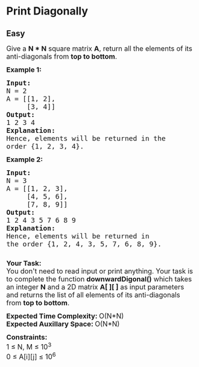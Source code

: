 # Print Diagonally
## Easy
<div class="problems_problem_content__Xm_eO" style="user-select: auto;"><p style="user-select: auto;"><span style="font-size: 18px; user-select: auto;">Give a <strong style="user-select: auto;">N * N</strong> square matrix <strong style="user-select: auto;">A</strong>, return all the elements of its anti-diagonals from <strong style="user-select: auto;">top to bottom</strong>. </span></p>

<p style="user-select: auto;"><span style="font-size: 18px; user-select: auto;"><strong style="user-select: auto;">Example 1:</strong></span></p>

<pre style="position: relative; user-select: auto;"><span style="font-size: 18px; user-select: auto;"><strong style="user-select: auto;">Input:</strong> 
N = 2
A = [[1, 2],
     [3, 4]]
<strong style="user-select: auto;">Output:</strong>
1 2 3 4
<strong style="user-select: auto;">Explanation:</strong> 
<img alt="" src="https://media.geeksforgeeks.org/img-practice/ScreenShot2022-10-17at9-1665980852.png" style="user-select: auto;">
</span><span style="font-size: 18px; user-select: auto;">Hence, elements will be returned in the 
order {1, 2, 3, 4}.</span>
<div class="open_grepper_editor" title="Edit &amp; Save To Grepper" style="user-select: auto;"></div></pre>

<p style="user-select: auto;"><span style="font-size: 18px; user-select: auto;"><strong style="user-select: auto;">Example 2:</strong></span></p>

<pre style="position: relative; user-select: auto;"><span style="font-size: 18px; user-select: auto;"><strong style="user-select: auto;">Input: 
</strong>N = 3 
A = [[1, 2, 3],
     [4, 5, 6],
     [7, 8, 9]]
<strong style="user-select: auto;">Output:</strong> 
1 2 4 3 5 7 6 8 9
<strong style="user-select: auto;">Explanation:</strong> 
<img alt="" src="https://media.geeksforgeeks.org/img-practice/ScreenShot2022-10-17at9-1665980941.png" style="user-select: auto;">
Hence, elements will be returned in 
the order {1, 2, 4, 3, 5, 7, 6, 8, 9}.
</span>
<div class="open_grepper_editor" title="Edit &amp; Save To Grepper" style="user-select: auto;"></div></pre>

<p style="user-select: auto;"><span style="font-size: 18px; user-select: auto;"><strong style="user-select: auto;">Your Task:</strong><br style="user-select: auto;">
You don't need to read input or print anything. Your task is to complete the function <strong style="user-select: auto;">downwardDigonal()</strong> which takes an integer <strong style="user-select: auto;">N</strong> and a 2D matrix <strong style="user-select: auto;">A[ ][ ]</strong> as input parameters and returns the list of all elements of its anti-diagonals from <strong style="user-select: auto;">top to bottom</strong>.</span></p>

<p style="user-select: auto;"><span style="font-size: 18px; user-select: auto;"><strong style="user-select: auto;">Expected Time Complexity:&nbsp;</strong>O(N*N)<br style="user-select: auto;">
<strong style="user-select: auto;">Expected Auxillary Space:&nbsp;</strong>O(N*N)</span></p>

<p style="user-select: auto;"><span style="font-size: 18px; user-select: auto;"><strong style="user-select: auto;">Constraints:</strong><br style="user-select: auto;">
1 ≤ N, M ≤ 10<sup style="user-select: auto;">3</sup><br style="user-select: auto;">
0 ≤ A[i][j] ≤ 10<sup style="user-select: auto;">6</sup></span></p>
</div>